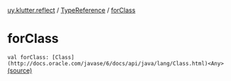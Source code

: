 [uy.klutter.reflect](../index.md) / [TypeReference](index.md) / [forClass](.)


# forClass
`val forClass: [Class](http://docs.oracle.com/javase/6/docs/api/java/lang/Class.html)<Any>` [(source)](https://github.com/kohesive/klutter/blob/master/reflect-core-jdk6/src/main/kotlin/uy/klutter/reflect/TypeInfo.kt#L20)


